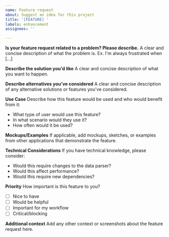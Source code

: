 ```yaml
---
name: Feature request
about: Suggest an idea for this project
title: '[FEATURE] '
labels: enhancement
assignees: ''

---
```


**Is your feature request related to a problem? Please describe.**
A clear and concise description of what the problem is. Ex. I'm always frustrated when [...]

**Describe the solution you'd like**
A clear and concise description of what you want to happen.

**Describe alternatives you've considered**
A clear and concise description of any alternative solutions or features you've considered.

**Use Case**
Describe how this feature would be used and who would benefit from it:
- What type of user would use this feature?
- In what scenario would they use it?
- How often would it be used?

**Mockups/Examples**
If applicable, add mockups, sketches, or examples from other applications that demonstrate the feature.

**Technical Considerations**
If you have technical knowledge, please consider:
- Would this require changes to the data parser?
- Would this affect performance?
- Would this require new dependencies?

**Priority**
How important is this feature to you?
- [ ] Nice to have
- [ ] Would be helpful
- [ ] Important for my workflow
- [ ] Critical/blocking

**Additional context**
Add any other context or screenshots about the feature request here.
